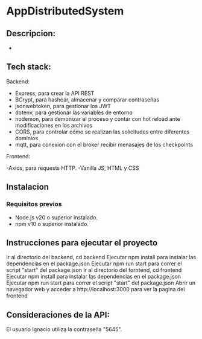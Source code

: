 # AppDistributedSystem

## Descripcion:
-


## Tech stack:
Backend:

- Express, para crear la API REST
- BCrypt, para hashear, almacenar y comparar contraseñas
- jsonwebtoken, para gestionar los JWT
- dotenv, para gestionar las variables de entorno
- nodemon, para demonizar el proceso y contar con hot reload ante modificaciones en los archivos
- CORS, para controlar cómo se realizan las solicitudes entre diferentes dominios
- mqtt, para conexion con el broker recibir menasajes de los checkpoints

Frontend:

-Axios, para requests HTTP.
-Vanilla JS, HTML y CSS

## Instalacion
### Requisitos previos
- Node.js v20 o superior instalado.
- npm v10 o superior instalado.
## Instrucciones para ejecutar el proyecto
Ir al directorio del backend, cd backend
Ejecutar npm install para instalar las dependencias en el package.json
Ejecutar npm run start para correr el script "start" del package.json
Ir al directorio del forntend, cd frontend
Ejecutar npm install para instalar las dependencias en el package.json
Ejecutar npm run start para correr el script "start" del package.json
Abrir un navegador web y acceder a http://localhost:3000 para ver la pagina del frontend

## Consideraciones de la API:
El usuario Ignacio utiliza la contraseña "5645".
